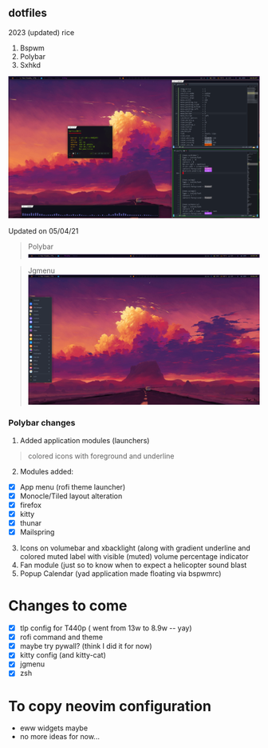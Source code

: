 ## dotfiles

2023 (updated) rice

1. Bspwm
2. Polybar
3. Sxhkd 

![Preview](./dash_23.png)

Updated on 05/04/21 

> Polybar
![Preview](./bar_23.png)

> Jgmenu
![Preview](./jgmenu.png)

### Polybar changes

1.  Added application modules (launchers)
  > colored icons with foreground and underline

2. Modules added:
  - [x] App menu (rofi theme launcher)
  - [x] Monocle/Tiled layout alteration
  - [x] firefox
  - [x] kitty
  - [x] thunar
  - [x] Mailspring

3. Icons on volumebar and xbacklight (along with gradient underline and colored muted label with visible (muted) volume percentage indicator
4. Fan module (just so to know when to expect a helicopter sound blast
5. Popup Calendar (yad application made floating via bspwmrc)

# Changes to come
- [X] tlp config for T440p ( went from 13w to 8.9w -- yay)
- [x] rofi command and theme
- [X] maybe try pywall? (think I did it for now)
- [x] kitty config (and kitty-cat)
- [x] jgmenu 
- [x] zsh

# To copy neovim configuration
- eww widgets maybe
- no more ideas for now...
